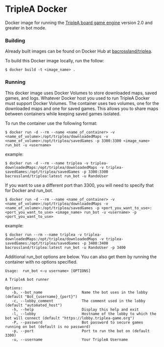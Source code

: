 # TripleA Docker
Docker image for running the [TripleA board game engine](https://triplea-game.org/) version 2.0 and greater in bot mode.

### Building
Already built images can be found on Docker Hub at [bacrossland/triplea](https://hub.docker.com/r/bacrossland/triplea).

To build this Docker image locally, run the follow:

`$ docker build -t <image_name> .`

### Running
This docker image uses Docker Volumes to store downloaded maps, saved games, and logs. Whatever Docker host you used to 
run TripleA Docker must support Docker Volumes. The container uses two volumes, one for the downloaded maps and one for
saved games. This allows you to share maps between containers while keeping saved games isolated.

To run the container use the following format:

`
$ docker run -d --rm --name <name_of_container> -v <name_of_volume>:/opt/triplea/downloadedMaps -v <name_of_volume>:/opt/triplea/savedGames -p 3300:3300 <image_name> run_bot -u <username>
`

example:

`
$ docker run -d --rm --name triplea -v triplea-downloadedMaps:/opt/triplea/downloadedMaps -v triplea-savedGames:/opt/triplea/savedGames -p 3300:3300 bacrossland/triplea:latest run_bot -u RandoUser
`

If you want to use a different port than 3300, you will need to specify that for Docker and run_bot.

`
$ docker run -d --rm --name <name_of_container> -v <name_of_volume>:/opt/triplea/downloadedMaps -v <name_of_volume>:/opt/triplea/savedGames -p <port_you_want_to_use>:<port_you_want_to_use> <image_name> run_bot -u <username> -p <port_you_want_to_use>
`

example:

`
$ docker run --rm --name triplea -v triplea-downloadedMaps:/opt/triplea/downloadedMaps -v triplea-savedGames:/opt/triplea/savedGames -p 3400:3400 bacrossland/triplea:latest run_bot -u RandoUser -p 3400
`

Additional run_bot options are below. You can also get them by running the container with no options specified.

```
Usage:  run_bot <-u username> [OPTIONS]

A TripleA bot runner

Options:
   -b, --bot_name                  Name the bot uses in the lobby (default "Bot_{username}_{port}")
   -c, --lobby_comment             The comment used in the lobby (default "automated_host")
   -h, --help                      Display this help and exit
   -l, --lobby                     Hostname of the lobby to which the bot will connect (default "https://lobby.triplea-game.org")
   -P, --password                  Bot password to secure games running on bot (default is no password)
   -p, --port                      Port to run the bot on (default 3300)
   -u, --username                  Your TripleA Username
```